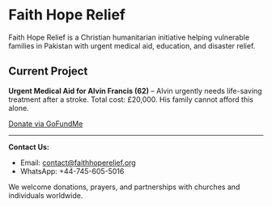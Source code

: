 # Faith Hope Relief

Faith Hope Relief is a Christian humanitarian initiative helping vulnerable families in Pakistan with urgent medical aid, education, and disaster relief.

## Current Project

**Urgent Medical Aid for Alvin Francis (62)** – Alvin urgently needs life-saving treatment after a stroke. Total cost: £20,000. His family cannot afford this alone.

[Donate via GoFundMe](https://gofund.me/9a35382ba)

---

**Contact Us:**
- Email: contact@faithhoperelief.org
- WhatsApp: +44-745-605-5016

We welcome donations, prayers, and partnerships with churches and individuals worldwide.
